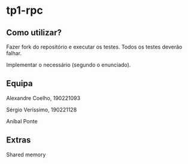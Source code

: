 # tp1-rpc

## Como utilizar?
Fazer fork do repositório e executar os testes. Todos os testes deverão falhar.

Implementar o necessário (segundo o enunciado).

## Equipa
Alexandre Coelho, 190221093

Sérgio Veríssimo, 190221128

Aníbal Ponte

## Extras
Shared memory
